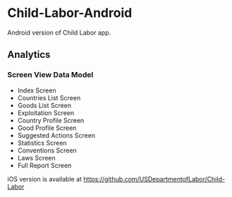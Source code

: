 # Child-Labor-Android

Android version of Child Labor app.

## Analytics
### Screen View Data Model
* Index Screen
* Countries List Screen
* Goods List Screen
* Exploitation Screen
* Country Profile Screen
* Good Profile Screen
* Suggested Actions Screen
* Statistics Screen
* Conventions Screen
* Laws Screen
* Full Report Screen

iOS version is available at https://github.com/USDepartmentofLabor/Child-Labor